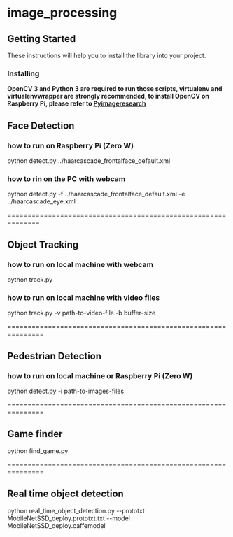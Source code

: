 # image_processing

## Getting Started

These instructions will help you to install the library into your project.

### Installing

**OpenCV 3 and Python 3 are required to run those scripts, virtualenv and virtualenvwrapper are strongly recommended, to install OpenCV on Raspberry Pi, please refer to [Pyimageresearch](http://www.pyimagesearch.com/2016/04/18/install-guide-raspberry-pi-3-raspbian-jessie-opencv-3/)**



## Face Detection

### how to run on Raspberry Pi (Zero W)

python detect.py ../haarcascade_frontalface_default.xml

### how to rin on the PC with webcam

python detect.py -f ../haarcascade_frontalface_default.xml -e ../haarcascade_eye.xml

==============================================================

## Object Tracking

### how to run on local machine with webcam

python track.py

### how to run on local machine with video files

python track.py -v path-to-video-file -b buffer-size

===============================================================

## Pedestrian Detection

### how to run on local machine or Raspberry Pi (Zero W)

python detect.py -i path-to-images-files

===============================================================

## Game finder

python find_game.py

===============================================================

## Real time object detection

python real_time_object_detection.py --prototxt MobileNetSSD_deploy.prototxt.txt --model MobileNetSSD_deploy.caffemodel

